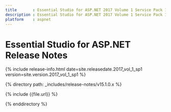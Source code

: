 ```yaml
---
title       : Essential Studio for ASP.NET 2017 Volume 1 Service Pack 1 Release Notes
description : Essential Studio for ASP.NET 2017 Volume 1 Service Pack 1 Release Notes
platform    : aspnet
---
```


# Essential Studio for ASP.NET Release Notes

{% include release-info.html date=site.releasedate.2017_vol_1_sp1 version=site.version.2017_vol_1_sp1 %} 

{% directory path: _includes/release-notes/v15.1.0.x %}

{% include {{file.url}} %}

{% enddirectory %}